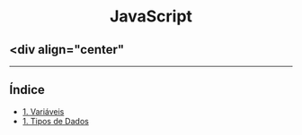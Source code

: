 <div align="center">

# JavaScript

</div>

## <div align="center"

---

## Índice

- [1. Variáveis](/variaveis/script.js)
- [1. Tipos de Dados](/tipos-de-dados/script.js)

